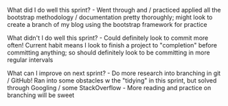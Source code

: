 What did I do well this sprint?
    - Went through and / practiced applied all the bootstrap methodology / documentation pretty thoroughly; might look to create a branch of my blog using the bootstrap framework for practice

What didn't I do well this sprint?
    - Could definitely look to commit more often! Current habit means I look to finish a project to "completion" before committing anything; so should definitely look to be committing in more regular intervals

What can I improve on next sprint?
    - Do more research into branching in git / GitHub! Ran into some obstacles w the "tidying" in this sprint, but solved through Googling / some StackOverflow
        - More reading and practice on branching will be sweet